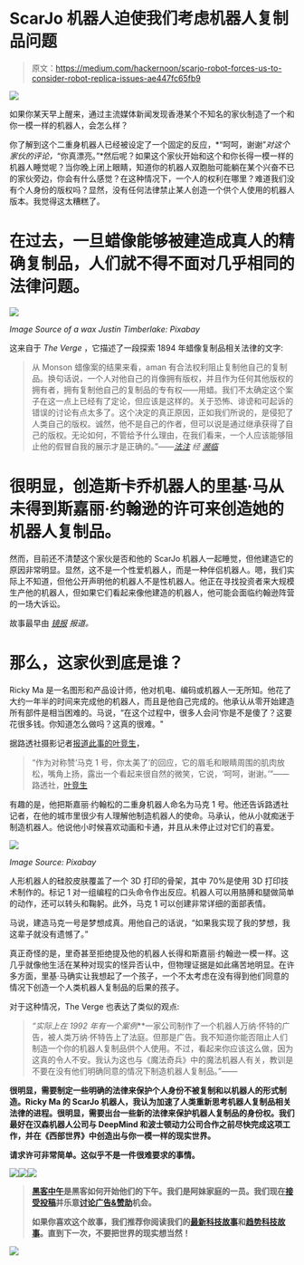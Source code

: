# ScarJo 机器人迫使我们考虑机器人复制品问题

> 原文：<https://medium.com/hackernoon/scarjo-robot-forces-us-to-consider-robot-replica-issues-ae447fc65fb9>

![](img/e36d5fd12909357586c5b98e87c48882.png)

如果你某天早上醒来，通过主流媒体新闻发现香港某个不知名的家伙制造了一个和你一模一样的机器人，会怎么样？

你了解到这个二重身机器人已经被设定了一个固定的反应，*“呵呵，谢谢”*对这个家伙的评论，*“你真漂亮。”*然后呢？如果这个家伙开始和这个和你长得一模一样的机器人睡觉呢？当你晚上闭上眼睛，知道你的机器人双胞胎可能躺在某个兴奋不已的家伙旁边，你会有什么感觉？在这种情况下，一个人的权利在哪里？难道我们没有个人身份的版权吗？显然，没有任何法律禁止某人创造一个供个人使用的机器人版本。我觉得这太糟糕了。

# 在过去，一旦蜡像能够被建造成真人的精确复制品，人们就不得不面对几乎相同的法律问题。

![](img/d28cf3c2653c86e1b1f069b05d884526.png)

*Image Source of a wax Justin Timberlake: Pixabay*

这来自于 *The Verge* ，它描述了一段探索 1894 年蜡像复制品相关法律的文字:

> 从 Monson 蜡像案的结果来看，aman 有合法权利阻止复制他自己的复制品。换句话说，一个人对他自己的肖像拥有版权，并且作为任何其他版权的拥有者，拥有复制他自己的复制品的专有权——用蜡。我们不太确定这个案子在这一点上已经有了定论，但应该是这样的。关于恐怖、诽谤和可起诉的错误的讨论有点太多了。这个决定的真正原因，正如我们所说的，是侵犯了人类自己的版权。诚然，他不是自己的作者，但可以说是通过继承获得了自己的版权。无论如何，不管给予什么理由，在我们看来，一个人应该能够阻止他的假冒自我的展示才是正确的。”——[*法注*](https://books.google.com/books?id=5V1FAQAAMAAJ&pg=PA36&lpg=PA36&dq=illegal+to+make+a+wax+statue+of+someone?&source=bl&ots=RjEsrALG7Y&sig=tH7nttc4muGGUI1uROM63hgXq40&hl=en&sa=X&ved=0ahUKEwj-l7Tlru7LAhVGXR4KHfB6AyUQ6AEIVzAJ#v=onepage&q=wax%20&f=false) *经* [*濒临*](http://www.theverge.com/2016/4/1/11350276/scarlett-johansson-robot-problematic)

# 很明显，创造斯卡乔机器人的里基·马从未得到斯嘉丽·约翰逊的许可来创造她的机器人复制品。

然而，目前还不清楚这个家伙是否和他的 ScarJo 机器人一起睡觉，但他建造它的原因非常明显。显然，这不是一个性爱机器人，而是一种伴侣机器人。嗯，我们实际上不知道，但他公开声明他的机器人不是性机器人。他正在寻找投资者来大规模生产他的机器人，但如果它们看起来像他建造的机器人，他可能会面临约翰逊阵营的一场大诉讼。

故事最早由 [*镜报*](http://www.mirror.co.uk/news/weird-news/man-builds-scarlet-johansson-robot-7667715) *报道。*

# 那么，这家伙到底是谁？

Ricky Ma 是一名图形和产品设计师，他对机电、编码或机器人一无所知。他花了大约一年半的时间来完成他的机器人，而且是他自己完成的。他承认从零开始建造所有部件是相当困难的。马说，“在这个过程中，很多人会问‘你是不是傻了？这要花很多钱。你知道怎么做吗？这真的很难。"

据路透社摄影记者[报道此事的叶竞生](https://widerimage.reuters.com/story/building-a-humanoid-hollywood-star)，

> “作为对称赞‘马克 1 号，你太美了’的回应，它的眉毛和眼睛周围的肌肉放松，嘴角上扬，露出一个看起来很自然的微笑，它说，‘呵呵，谢谢。’”——路透社，[叶竞生](https://widerimage.reuters.com/story/building-a-humanoid-hollywood-star)

有趣的是，他把斯嘉丽·约翰松的二重身机器人命名为马克 1 号。他还告诉路透社记者，在他的城市里很少有人理解他制造机器人的使命。马承认，他从小就痴迷于制造机器人。他说他小时候喜欢动画和卡通，并且从未停止过对它们的喜爱。

![](img/170375baf2b39b862f1a6bb6675c0342.png)

*Image Source: Pixabay*

人形机器人的硅胶皮肤覆盖了一个 3D 打印的骨架，其中 70%是使用 3D 打印技术制作的。标记 1 对一组编程的口头命令作出反应。机器人可以用胳膊和腿做简单的动作，还可以转头和鞠躬。此外，马克 1 可以创建非常详细的面部表情。

马说，建造马克一号是梦想成真。用他自己的话说，“如果我实现了我的梦想，我这辈子就没有遗憾了。”

真正奇怪的是，里奇甚至拒绝提及他的机器人长得和斯嘉丽·约翰逊一模一样。这几乎就像他生活在某种对现实的怪异否认中，但物理证据是如此痛苦地明显。在许多方面，里基·马确实让我想起了一个孩子，一个不太考虑在没有得到他们同意的情况下创造一个人类机器人复制品的后果的孩子。

对于这种情况，The Verge 也表达了类似的观点:

> *“实际上在 1992 年有一个案例*[](https://a1papers.ssrn.com/sol3/papers.cfm?abstract_id=2737598)**一家公司制作了一个机器人万纳·怀特的广告，被人类万纳·怀特告上了法庭。但那是广告。我不知道你能否阻止人们制造一个你的机器人复制品供个人使用。不过，看起来你应该这么做，因为这真的令人不安。我认为这也与《魔法奇兵》中的魔法机器人有关，教训是不要在没有他们明确同意的情况下制造机器人复制品。”——*[](http://www.theverge.com/2016/4/1/11350276/scarlett-johansson-robot-problematic)*

**很明显，需要制定一些明确的法律来保护个人身份不被复制和以机器人的形式制造。Ricky Ma 的 ScarJo 机器人，我认为加速了人类重新思考机器人复制品相关法律的进程。很明显，需要出台一些新的法律来保护机器人复制品的身份权。我们最好在汉森机器人公司与 DeepMind 和波士顿动力公司合作之前尽快完成这项工作，并在《西部世界》中创造出与你一模一样的现实世界。**

**请求许可非常简单。这似乎不是一件很难要求的事情。**

**[![](img/50ef4044ecd4e250b5d50f368b775d38.png)](http://bit.ly/HackernoonFB)****[![](img/979d9a46439d5aebbdcdca574e21dc81.png)](https://goo.gl/k7XYbx)****[![](img/2930ba6bd2c12218fdbbf7e02c8746ff.png)](https://goo.gl/4ofytp)**

> **[黑客中午](http://bit.ly/Hackernoon)是黑客如何开始他们的下午。我们是阿妹家庭的一员。我们现在[接受投稿](http://bit.ly/hackernoonsubmission)并乐意[讨论广告&赞助](mailto:partners@amipublications.com)机会。**
> 
> **如果你喜欢这个故事，我们推荐你阅读我们的[最新科技故事](http://bit.ly/hackernoonlatestt)和[趋势科技故事](https://hackernoon.com/trending)。直到下一次，不要把世界的现实想当然！**

**[![](img/be0ca55ba73a573dce11effb2ee80d56.png)](https://goo.gl/Ahtev1)**